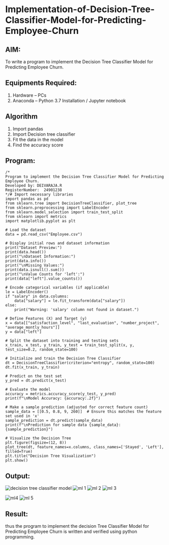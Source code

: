 # Implementation-of-Decision-Tree-Classifier-Model-for-Predicting-Employee-Churn

## AIM:
To write a program to implement the Decision Tree Classifier Model for Predicting Employee Churn.

## Equipments Required:
1. Hardware – PCs
2. Anaconda – Python 3.7 Installation / Jupyter notebook

## Algorithm
 1. Import pandas
 2. Import Decision tree classifier
 3. Fit the data in the model
 4. Find the accuracy score


## Program:
```
/*
Program to implement the Decision Tree Classifier Model for Predicting Employee Churn.
Developed by: DEIVARAJA.R
RegisterNumber:  24901238
*/# Import necessary libraries
import pandas as pd
from sklearn.tree import DecisionTreeClassifier, plot_tree
from sklearn.preprocessing import LabelEncoder
from sklearn.model_selection import train_test_split
from sklearn import metrics
import matplotlib.pyplot as plt

# Load the dataset
data = pd.read_csv("Employee.csv")

# Display initial rows and dataset information
print("Dataset Preview:")
print(data.head())
print("\nDataset Information:")
print(data.info())
print("\nMissing Values:")
print(data.isnull().sum())
print("\nValue Counts for 'left':")
print(data["left"].value_counts())

# Encode categorical variables (if applicable)
le = LabelEncoder()
if "salary" in data.columns:
    data["salary"] = le.fit_transform(data["salary"])
else:
    print("Warning: 'salary' column not found in dataset.")

# Define Features (X) and Target (y)
x = data[["satisfaction_level", "last_evaluation", "number_project", "average_montly_hours"]]
y = data["left"]

# Split the dataset into training and testing sets
x_train, x_test, y_train, y_test = train_test_split(x, y, test_size=0.2, random_state=100)

# Initialize and train the Decision Tree Classifier
dt = DecisionTreeClassifier(criterion="entropy", random_state=100)
dt.fit(x_train, y_train)

# Predict on the test set
y_pred = dt.predict(x_test)

# Evaluate the model
accuracy = metrics.accuracy_score(y_test, y_pred)
print(f"\nModel Accuracy: {accuracy:.2f}")

# Make a sample prediction (adjusted for correct feature count)
sample_data = [[0.5, 0.8, 9, 260]]  # Ensure this matches the feature set used in 'x'
sample_prediction = dt.predict(sample_data)
print(f"\nPrediction for sample data {sample_data}: {sample_prediction}")

# Visualize the Decision Tree
plt.figure(figsize=(12, 8))
plot_tree(dt, feature_names=x.columns, class_names=['Stayed', 'Left'], filled=True)
plt.title("Decision Tree Visualization")
plt.show()
```

## Output:
![decision tree classifier model](sam.png)
![ml 1](https://github.com/user-attachments/assets/bbf796fe-bd7e-44c8-8767-8a218e13462f)
![ml 2](https://github.com/user-attachments/assets/95ba480f-c63d-4e8c-b773-86432a27e168)
![ml 3](https://github.com/user-attachments/assets/4ebce9d1-9305-4c81-98ae-2710303f6534)

![ml4](https://github.com/user-attachments/assets/0b5eaea4-fd41-4bd6-8631-d5c88776fcaa)
![ml 5](https://github.com/user-attachments/assets/c32d7883-14b4-45b9-a7bd-4d3a7da22fe8)

## Result:
thus the program to implement the 
decision Tree Classifier Model for Predicting Employee Churn is written and verified using python programming.
